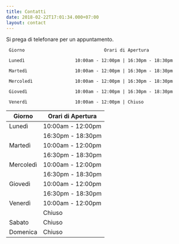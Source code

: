 ```yaml
---
title: Contatti
date: 2018-02-22T17:01:34.000+07:00
layout: contact 
---
```


Si prega di telefonare per un appuntamento. 

     Giorno                              Orari di Apertura 
     
     Lunedì                   10:00am - 12:00pm | 16:30pm - 18:30pm     
    
     Martedì                  10:00am - 12:00pm | 16:30pm - 18:30pm      
    
     Mercoledì                10:00am - 12:00pm | 16:30pm - 18:30pm      
    
     Giovedì                  10:00am - 12:00pm | 16:30pm - 18:30pm      
    
     Venerdì                  10:00am - 12:00pm | Chiuso     
     
     
| Giorno       | Orari di Apertura   |
| ------------ | ------------------- |
| Lunedì       | 10:00am - 12:00pm   |
|              | 16:30pm - 18:30pm   |
| Martedì      | 10:00am - 12:00pm   |
|              | 16:30pm - 18:30pm   |
| Mercoledì    | 10:00am - 12:00pm   |
|              | 16:30pm - 18:30pm   |
| Giovedì      | 10:00am - 12:00pm   |
|              | 16:30pm - 18:30pm   |
| Venerdì      | 10:00am - 12:00pm   |
|              | Chiuso              |
| Sabato       | Chiuso              |
| Domenica     | Chiuso              | 
